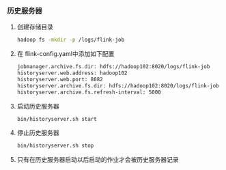 ### 历史服务器

1. 创建存储目录

   ```sh
   hadoop fs -mkdir -p /logs/flink-job
   ```

2. 在 flink-config.yaml中添加如下配置

   ```sh
   jobmanager.archive.fs.dir: hdfs://hadoop102:8020/logs/flink-job
   historyserver.web.address: hadoop102
   historyserver.web.port: 8082
   historyserver.archive.fs.dir: hdfs://hadoop102:8020/logs/flink-job
   historyserver.archive.fs.refresh-interval: 5000
   ```

3. 启动历史服务器

   ```sh
   bin/historyserver.sh start
   ```

4. 停止历史服务器

   ```sh
   bin/historyserver.sh stop
   ```

5. 只有在历史服务器启动以后启动的作业才会被历史服务器记录